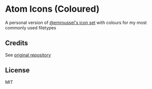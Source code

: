 # Atom Icons (Coloured)

A personal version of [@emroussel's icon set](https://github.com/emroussel/atom-icons) with colours for my most commonly used filetypes

## Credits

See [original repository]((https://github.com/emroussel/atom-icons))

## License

MIT
